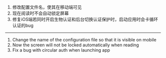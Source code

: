 1. 修改配置文件名，使其在移动端可见
2. 现在阅读时不会自动锁定屏幕
3. 修复iOS端若同时开启生物认证和后台切换认证保护时，启动应用时会卡循环认证的bug
------------------------------------------------------------------------------------------

1. Change the name of the configuration file so that it is visible on mobile
2. Now the screen will not be locked automatically when reading
3. Fix a bug with circular auth when launching app
